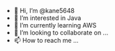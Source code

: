 - 👋 Hi, I’m @kane5648
- 👀 I’m interested in Java 
- 🌱 I’m currently learning AWS 
- 💞️ I’m looking to collaborate on ...
- 📫 How to reach me ...

<!---
kane5648/kane5648 is a ✨ special ✨ repository because its `README.md` (this file) appears on your GitHub profile.
You can click the Preview link to take a look at your changes.
--->
